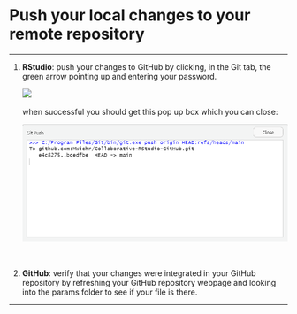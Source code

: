 # Push your local changes to your remote repository

***

1. **RStudio**: push your changes to GitHub by clicking, in the Git tab, the green arrow pointing up and entering your password.

    ![](./assets/push-rstudio.png)

    when successful you should get this pop up box which you can close:

    <img src="assets/push-github.png" width="500">


<br />


2. **GitHub**: verify that your changes were integrated in your GitHub repository by refreshing your GitHub repository webpage and looking into the params folder to see if your file is there.

***

